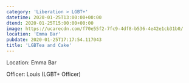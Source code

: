 ```yaml
---
category: 'Liberation > LGBT+'
datetime: 2020-01-25T13:00:00+00:00
dtend: 2020-01-25T15:00:00+00:00
image: https://ucarecdn.com/f70e55f2-7fc9-4df8-b536-4e42e1cb31b0/
location: 'Emma Bar'
pubdate: 2020-01-25T17:17:54.117043
title: 'LGBTea and Cake'
---
```

Location: Emma Bar

Officer: Louis (LGBT+ Officer)

